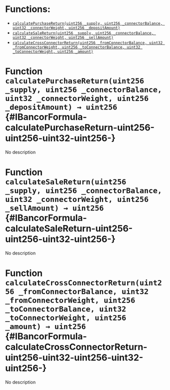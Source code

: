 

# Functions:
- [`calculatePurchaseReturn(uint256 _supply, uint256 _connectorBalance, uint32 _connectorWeight, uint256 _depositAmount)`](#IBancorFormula-calculatePurchaseReturn-uint256-uint256-uint32-uint256-)
- [`calculateSaleReturn(uint256 _supply, uint256 _connectorBalance, uint32 _connectorWeight, uint256 _sellAmount)`](#IBancorFormula-calculateSaleReturn-uint256-uint256-uint32-uint256-)
- [`calculateCrossConnectorReturn(uint256 _fromConnectorBalance, uint32 _fromConnectorWeight, uint256 _toConnectorBalance, uint32 _toConnectorWeight, uint256 _amount)`](#IBancorFormula-calculateCrossConnectorReturn-uint256-uint32-uint256-uint32-uint256-)


# Function `calculatePurchaseReturn(uint256 _supply, uint256 _connectorBalance, uint32 _connectorWeight, uint256 _depositAmount) → uint256` {#IBancorFormula-calculatePurchaseReturn-uint256-uint256-uint32-uint256-}
No description
# Function `calculateSaleReturn(uint256 _supply, uint256 _connectorBalance, uint32 _connectorWeight, uint256 _sellAmount) → uint256` {#IBancorFormula-calculateSaleReturn-uint256-uint256-uint32-uint256-}
No description
# Function `calculateCrossConnectorReturn(uint256 _fromConnectorBalance, uint32 _fromConnectorWeight, uint256 _toConnectorBalance, uint32 _toConnectorWeight, uint256 _amount) → uint256` {#IBancorFormula-calculateCrossConnectorReturn-uint256-uint32-uint256-uint32-uint256-}
No description

